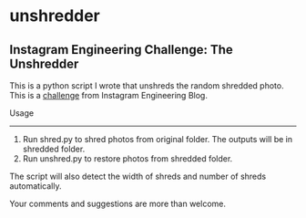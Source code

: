 unshredder
==========

Instagram Engineering Challenge: The Unshredder
-----------------------------------------------

This is a python script I wrote that unshreds the random shredded photo.
This is a [challenge](http://instagram-engineering.tumblr.com/post/12651721845/instagram-engineering-challenge-the-unshredder) from Instagram Engineering Blog.

Usage
_____

1. Run shred.py to shred photos from original folder. The outputs will be in shredded folder.
2. Run unshred.py to restore photos from shredded folder.

The script will also detect the width of shreds and number of shreds automatically.

Your comments and suggestions are more than welcome.